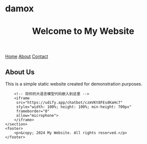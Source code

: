 # damox
<!DOCTYPE html>
<html lang="en">
<head>
    <meta charset="UTF-8">
    <meta name="viewport" content="width=device-width, initial-scale=1.0">
    <title>My Website with Chatbot</title>
    <style>
        /* 省略样式，保持不变 */
    </style>
</head>
<body>
    <header>
        <h1>Welcome to My Website</h1>
    </header>
    <nav>
        <a href="#">Home</a>
        <a href="#">About</a>
        <a href="#">Contact</a>
    </nav>
    <section>
        <h2>About Us</h2>
        <p>This is a simple static website created for demonstration purposes.</p>
        
        <!-- 将你的大语言模型代码嵌入到这里 -->
        <iframe
         src="https://udify.app/chatbot/czmVKt8FEsdKaHc7"
         style="width: 100%; height: 100%; min-height: 700px"
         frameborder="0"
         allow="microphone">
        </iframe>
    </section>
    <footer>
        <p>&copy; 2024 My Website. All rights reserved.</p>
    </footer>
</body>
</html>

